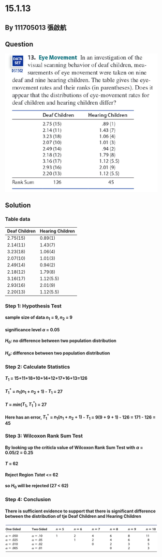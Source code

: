 # 15.1.13

## By 111705013 張啟航

## Question
![image](https://github.com/HWTeng-Course/202402-Statistics/blob/main/Images/15.1.13(1).png)

## Solution
### Table data

| Deaf Children | Hearing Children |
|---------------|------------------|
| 2.75(15)      | 0.89(1)          |
| 2.14(11)      | 1.43(7)          |
| 3.23(18)      | 1.06(4)          |
| 2.07(10)      | 1.01(3)          |
| 2.49(14)      | 0.94(2)          |
| 2.18(12)      | 1.79(8)          |
| 3.16(17)      | 1.12(5.5)        |
| 2.93(16)      | 2.01(9)          |
| 2.20(13)      | 1.12(5.5)        |

### Step 1: Hypothesis Test
  ####   sample size of data $n_1$ = 9,  $n_2$ = 9
  ####   significance level $\alpha$ = 0.05
  ####   $H_0$: no difference between two population distribution
  ####   $H_a$: difference between two population distribution


### Step 2: Calculate Statistics
  #### $T_1$ = 15+11+18+10+14+12+17+16+13=126
  #### $T_1^*$ = $n_1$($n_1$ + $n_2$ + 1) - $T_1$ = 27
  #### $T$ = $min$($T_1$, $T_1^*$) = 27

**Here has an error, $T_1^{\ast}$ = $n_1 (n_1 + n_2 + 1)$ - $T_1$ = 9(9 + 9 + 1) - 126 = 171 - 126 = 45** 

### Step 3: Wilcoxon Rank Sum Test
  #### By looking up the criticla value of Wilcoxon Rank Sum Test with  $\alpha$ = 0.05/2 = 0.25
  ####  $T$ = 62
  #### Reject Region $Tstat$ <= 62
  #### so $H_0$ will be rejected (27 < 62)
### Step 4: Conclusion
  #### There is sufficient evidence to support that there is significant difference between the distribution of tje Deaf Children and Hearing Children

  
  ![image](https://github.com/HWTeng-Course/202402-Statistics/blob/main/Images/table.png)
 
 
